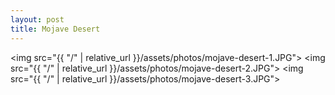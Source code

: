 ```yaml
---
layout: post
title: Mojave Desert
---
```


<img src="{{ "/" | relative_url }}/assets/photos/mojave-desert-1.JPG">
<img src="{{ "/" | relative_url }}/assets/photos/mojave-desert-2.JPG">
<img src="{{ "/" | relative_url }}/assets/photos/mojave-desert-3.JPG">